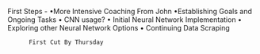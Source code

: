 First Steps -   •More Intensive Coaching From John
                •Establishing Goals and Ongoing Tasks
                  • CNN usage?
                  • Initial Neural Network Implementation
                  • Exploring other Neural Network Options
                  • Continuing Data Scraping

          First Cut By Thursday
